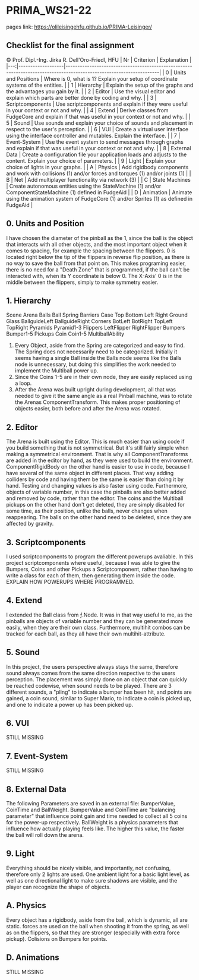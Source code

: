 # PRIMA_WS21-22

pages link: https://olileisingehfu.github.io/PRIMA-Leisinger/

## Checklist for the final assignment
© Prof. Dipl.-Ing. Jirka R. Dell'Oro-Friedl, HFU
| Nr | Criterion       | Explanation                                                                                                              |
|---:|-------------------|---------------------------------------------------------------------------------------------------------------------|
|  0 | Units and Positions | Where is 0, what is 1? Explain your setup of coordinate systems of the entities.                                    |
|  1 | Hierarchy         | Explain the setup of the graphs and the advantages you gain by it.                                                  |
|  2 | Editor            | Use the visual editor and explain which parts are better done by coding and why.                                    |
|  3 | Scriptcomponents  | Use scriptcomponents and explain if they were useful in your context or not and why.                                |
|  4 | Extend            | Derive classes from FudgeCore and explain if that was useful in your context or not and why.                        |
|  5 | Sound             | Use sounds and explain your choice of sounds and placement in respect to the user's perception.                     |
|  6 | VUI               | Create a virtual user interface using the interface controller and mutables. Explain the interface.                 |
|  7 | Event-System      | Use the event system to send messages through graphs and explain if that was useful in your context or not and why. |
|  8 | External Data     | Create a configuration file your application loads and adjusts to the content. Explain your choice of parameters.   |
|  9 | Light             | Explain your choice of lights in your graphs.                                                                       |
|  A | Physics           | Add rigidbody components and work with collisions (1) and/or forces and torques (1) and/or joints (1)               |
|  B | Net               | Add multiplayer functionality via network (3)                                                                       |
|  C | State Machines    | Create autonomous entities using the StateMachine (1) and/or ComponentStateMachine (1) defined in FudgeAid          |
|  D | Animation         | Animate using the animation system of FudgeCore (1) and/or Sprites (1) as defined in FudgeAid                           |

## 0. Units and Position
I have chosen the diameter of the pinball as the 1, since the ball is the object that interacts with all other objects, and the most important object when it comes to spacing, for example the spacing between the flippers.
0 is located right below the tip of the flippers in reverse flip position, as there is no way to save the ball from that point on. This makes programing easier, there is no need for a "Death Zone" that is programmed, if the ball can't be interacted with, when its Y coordinate is below 0.
The X-Axis' 0 is in the middle between the flippers, simply to make symmetry easier.

## 1. Hierarchy
Scene
  Arena
    Balls
      Ball
    Spring
    Barriers
      Case
        Top
        Bottom
        Left
        Right
        Ground
        Glass
        BallguideLeft
        BallguideRight
      Corners
        BotLeft
        BotRight
        TopLeft
        TopRight
      Pyramids
        Pyramid1-3
    Flippers
      LeftFlipper
      RightFlipper
    Bumpers
      Bumper1-5
    Pickups
      Coin
        Coin1-5
      MultiballAbility

1. Every Object, aside from the Spring are categorized and easy to find. The Spring does not necessarily need to be categorized. 
Initially it seems having a single Ball inside the Balls node seems like the Balls node is unnecessary, but doing this simplifies the work needed to implement the Multiball power up.
2. Since the Coins 1-5 are in their own node, they are easily replaced using a loop.
3. After the Arena was built upright during development, all that was needed to give it the same angle as a real Pinball machine, was to rotate the Arenas ComponentTransform. This makes proper positioning of objects easier, both before and after the Arena was rotated.

## 2. Editor
The Arena is built using the Editor. This is much easier than using code if you build something that is not symmetrical. But it's still fairly simple when making a symmetrical environment. That is why all ComponentTransforms are added in the editor by hand, as they were used to build the environment. ComponentRigidBody on the other hand is easier to use in code, because I have several of the same object in different places. That way adding colliders by code and having them be the same is easier than doing it by hand. Testing and changing values is also faster using code.
Furthermore, objects of variable number, in this case the pinballs are also better added and removed by code, rather than the editor. The coins and the Multiball pickups on the other hand don't get deleted, they are simply disabled for some time, as their position, unlike the balls, never changes when reappearing. The balls on the other hand need to be deleted, since they are affected by gravity.

## 3. Scriptcomponents
I used scriptcomponents to program the different powerups avaliable. In this project scriptcomponents where useful, because I was able to give the Bumpers, Coins and other Pickups a Scriptcomponent, rather than having to write a class for each of them, then generating them inside the code.
EXPLAIN HOW POWERUPS WHERE PROGRAMMED.

## 4. Extend
I extended the Ball class from ƒ.Node. It was in that way useful to me, as the pinballs are objects of variable number and they can be generated more easily, when they are their own class. Furthermore, multihit combos can be tracked for each ball, as they all have their own multihit-attribute.

## 5. Sound
In this project, the users perspective always stays the same, therefore sound always comes from the same direction respective to the users perception. The placement was simply done on an object that can quickly be reached codewise, when sound needs to be played.
There are 3 different sounds, a "pling" to indicate a bumper has been hit, and points are gained, a coin sound, similar to Super Mario, to indicate a coin is picked up, and one to indicate a power up has been picked up.

## 6. VUI
STILL MISSING

## 7. Event-System
STILL MISSING

## 8. External Data
The following Parameters are saved in an external file: BumperValue, CoinTime and BallWeight. BumperValue and CoinTime are "balancing parameter" that influence point gain and time needed to collect all 5 coins for the power-up respectively. BallWeight is a physics parameters that influence how actually playing feels like. The higher this value, the faster the ball will roll down the arena.

## 9. Light
Everything should be nicely visible, and importantly, not confusing, therefore only 2 lights are used. One ambient light for a basic light level, as well as one directional light to make sure shadows are visible, and the player can recognize the shape of objects.

## A. Physics
Every object has a rigidbody, aside from the ball, which is dynamic, all are static. forces are used on the ball when shooting it from the spring, as well as on the flippers, so that they are stronger (especially with extra force pickup). Colisions on Bumpers for points.

## D. Animations
STILL MISSING